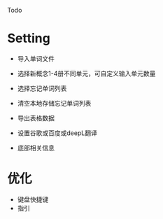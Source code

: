 Todo

# Setting

- 导入单词文件
- 选择新概念1-4册不同单元，可自定义输入单元数量
- 选择忘记单词列表

- 清空本地存储忘记单词列表
- 导出表格数据
- 设置谷歌或百度或deepL翻译
- 底部相关信息

# 优化

- 键盘快捷键
- 指引